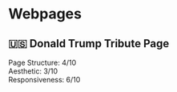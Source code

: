 # Webpages

## 🇺🇸 Donald Trump Tribute Page
Page Structure: 4/10  
Aesthetic: 3/10  
Responsiveness: 6/10  